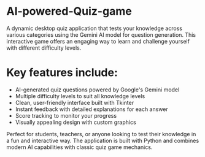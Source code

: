 # AI-powered-Quiz-game
A dynamic desktop quiz application that tests your knowledge across various categories using the Gemini AI model for question generation. This interactive game offers an engaging way to learn and challenge yourself with different difficulty levels.

# Key features include:
- AI-generated quiz questions powered by Google's Gemini model
- Multiple difficulty levels to suit all knowledge levels
- Clean, user-friendly interface built with Tkinter
- Instant feedback with detailed explanations for each answer
- Score tracking to monitor your progress
- Visually appealing design with custom graphics

Perfect for students, teachers, or anyone looking to test their knowledge in a fun and interactive way. The application is built with Python and combines modern AI capabilities with classic quiz game mechanics.
